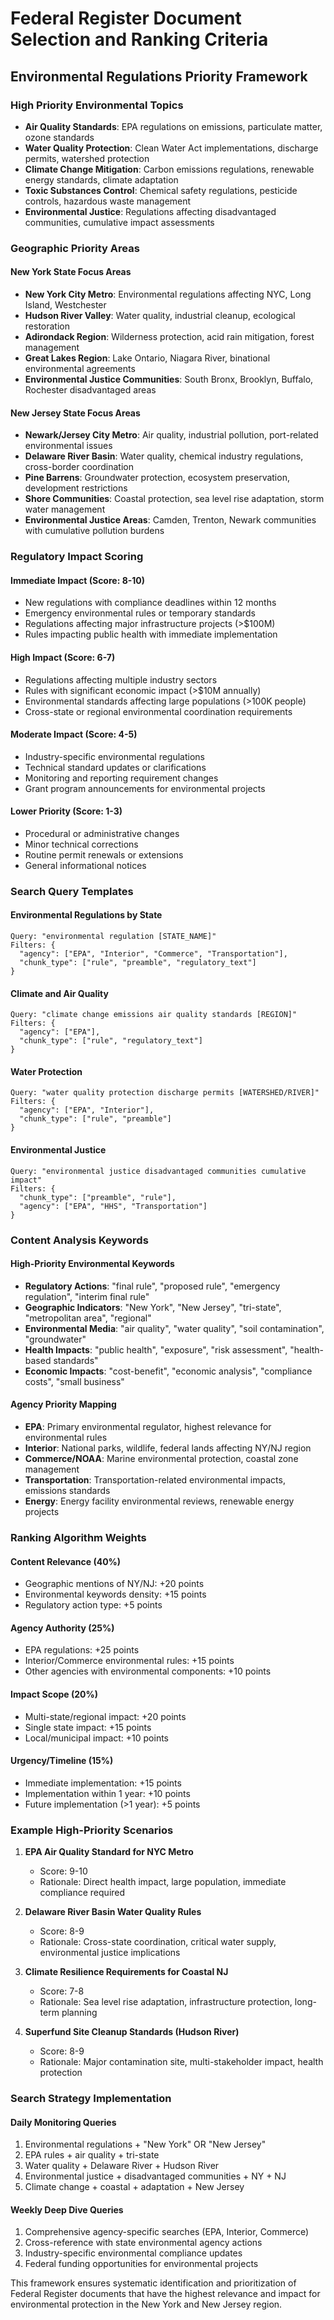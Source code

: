 # Federal Register Document Selection and Ranking Criteria

## Environmental Regulations Priority Framework

### High Priority Environmental Topics
- **Air Quality Standards**: EPA regulations on emissions, particulate matter, ozone standards
- **Water Quality Protection**: Clean Water Act implementations, discharge permits, watershed protection
- **Climate Change Mitigation**: Carbon emissions regulations, renewable energy standards, climate adaptation
- **Toxic Substances Control**: Chemical safety regulations, pesticide controls, hazardous waste management
- **Environmental Justice**: Regulations affecting disadvantaged communities, cumulative impact assessments

### Geographic Priority Areas

#### New York State Focus Areas
- **New York City Metro**: Environmental regulations affecting NYC, Long Island, Westchester
- **Hudson River Valley**: Water quality, industrial cleanup, ecological restoration
- **Adirondack Region**: Wilderness protection, acid rain mitigation, forest management
- **Great Lakes Region**: Lake Ontario, Niagara River, binational environmental agreements
- **Environmental Justice Communities**: South Bronx, Brooklyn, Buffalo, Rochester disadvantaged areas

#### New Jersey State Focus Areas
- **Newark/Jersey City Metro**: Air quality, industrial pollution, port-related environmental issues
- **Delaware River Basin**: Water quality, chemical industry regulations, cross-border coordination
- **Pine Barrens**: Groundwater protection, ecosystem preservation, development restrictions
- **Shore Communities**: Coastal protection, sea level rise adaptation, storm water management
- **Environmental Justice Areas**: Camden, Trenton, Newark communities with cumulative pollution burdens

### Regulatory Impact Scoring

#### Immediate Impact (Score: 8-10)
- New regulations with compliance deadlines within 12 months
- Emergency environmental rules or temporary standards
- Regulations affecting major infrastructure projects (>$100M)
- Rules impacting public health with immediate implementation

#### High Impact (Score: 6-7)
- Regulations affecting multiple industry sectors
- Rules with significant economic impact (>$10M annually)
- Environmental standards affecting large populations (>100K people)
- Cross-state or regional environmental coordination requirements

#### Moderate Impact (Score: 4-5)
- Industry-specific environmental regulations
- Technical standard updates or clarifications
- Monitoring and reporting requirement changes
- Grant program announcements for environmental projects

#### Lower Priority (Score: 1-3)
- Procedural or administrative changes
- Minor technical corrections
- Routine permit renewals or extensions
- General informational notices

### Search Query Templates

#### Environmental Regulations by State
```
Query: "environmental regulation [STATE_NAME]"
Filters: {
  "agency": ["EPA", "Interior", "Commerce", "Transportation"],
  "chunk_type": ["rule", "preamble", "regulatory_text"]
}
```

#### Climate and Air Quality
```
Query: "climate change emissions air quality standards [REGION]"
Filters: {
  "agency": ["EPA"],
  "chunk_type": ["rule", "regulatory_text"]
}
```

#### Water Protection
```
Query: "water quality protection discharge permits [WATERSHED/RIVER]"
Filters: {
  "agency": ["EPA", "Interior"],
  "chunk_type": ["rule", "preamble"]
}
```

#### Environmental Justice
```
Query: "environmental justice disadvantaged communities cumulative impact"
Filters: {
  "chunk_type": ["preamble", "rule"],
  "agency": ["EPA", "HHS", "Transportation"]
}
```

### Content Analysis Keywords

#### High-Priority Environmental Keywords
- **Regulatory Actions**: "final rule", "proposed rule", "emergency regulation", "interim final rule"
- **Geographic Indicators**: "New York", "New Jersey", "tri-state", "metropolitan area", "regional"
- **Environmental Media**: "air quality", "water quality", "soil contamination", "groundwater"
- **Health Impacts**: "public health", "exposure", "risk assessment", "health-based standards"
- **Economic Impacts**: "cost-benefit", "economic analysis", "compliance costs", "small business"

#### Agency Priority Mapping
- **EPA**: Primary environmental regulator, highest relevance for environmental rules
- **Interior**: National parks, wildlife, federal lands affecting NY/NJ region
- **Commerce/NOAA**: Marine environmental protection, coastal zone management
- **Transportation**: Transportation-related environmental impacts, emissions standards
- **Energy**: Energy facility environmental reviews, renewable energy projects

### Ranking Algorithm Weights

#### Content Relevance (40%)
- Geographic mentions of NY/NJ: +20 points
- Environmental keywords density: +15 points
- Regulatory action type: +5 points

#### Agency Authority (25%)
- EPA regulations: +25 points
- Interior/Commerce environmental rules: +15 points
- Other agencies with environmental components: +10 points

#### Impact Scope (20%)
- Multi-state/regional impact: +20 points
- Single state impact: +15 points
- Local/municipal impact: +10 points

#### Urgency/Timeline (15%)
- Immediate implementation: +15 points
- Implementation within 1 year: +10 points
- Future implementation (>1 year): +5 points

### Example High-Priority Scenarios

1. **EPA Air Quality Standard for NYC Metro**
   - Score: 9-10
   - Rationale: Direct health impact, large population, immediate compliance required

2. **Delaware River Basin Water Quality Rules**
   - Score: 8-9
   - Rationale: Cross-state coordination, critical water supply, environmental justice implications

3. **Climate Resilience Requirements for Coastal NJ**
   - Score: 7-8
   - Rationale: Sea level rise adaptation, infrastructure protection, long-term planning

4. **Superfund Site Cleanup Standards (Hudson River)**
   - Score: 8-9
   - Rationale: Major contamination site, multi-stakeholder impact, health protection

### Search Strategy Implementation

#### Daily Monitoring Queries
1. Environmental regulations + "New York" OR "New Jersey"
2. EPA rules + air quality + tri-state
3. Water quality + Delaware River + Hudson River
4. Environmental justice + disadvantaged communities + NY + NJ
5. Climate change + coastal + adaptation + New Jersey

#### Weekly Deep Dive Queries
1. Comprehensive agency-specific searches (EPA, Interior, Commerce)
2. Cross-reference with state environmental agency actions
3. Industry-specific environmental compliance updates
4. Federal funding opportunities for environmental projects

This framework ensures systematic identification and prioritization of Federal Register documents that have the highest relevance and impact for environmental protection in the New York and New Jersey region.
